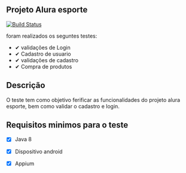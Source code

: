 ## Projeto Alura esporte

[![Build Status][travis-image]][travis-url]

foram realizados os seguntes testes:

- ✔ validações de Login
- ✔ Cadastro de usuario
- ✔ validações de cadastro
- ✔ Compra de produtos

## Descrição

O teste tem como objetivo ferificar as funcionalidades do projeto alura esporte, bem como validar o cadastro e login.

## Requisitos minimos para o teste

- [x] Java 8
- [x] Dispositivo android
- [x] Appium


[travis-url]: https://travis-ci.org/dbader/node-datadog-metrics
[travis-image]: https://img.shields.io/travis/dbader/node-datadog-metrics/master.svg?style=flat-square

